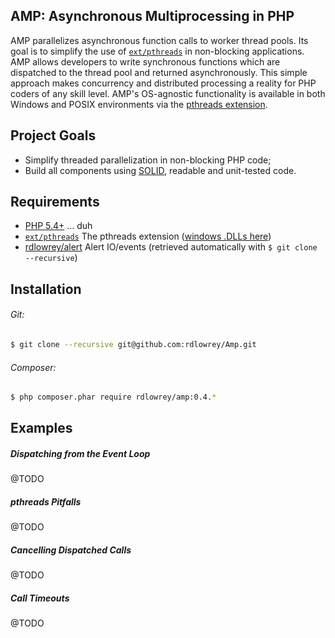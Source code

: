 ## AMP: Asynchronous Multiprocessing in PHP

AMP parallelizes asynchronous function calls to worker thread pools. Its goal is to simplify the 
use of [`ext/pthreads`][pthreads] in non-blocking applications. AMP allows developers to write
synchronous functions which are dispatched to the thread pool and returned asynchronously. This
simple approach makes concurrency and distributed processing a reality for PHP coders of any skill
level. AMP's OS-agnostic functionality is available in both Windows and POSIX environments via
the [pthreads extension][pthreads].

## Project Goals

* Simplify threaded parallelization in non-blocking PHP code;
* Build all components using [SOLID][solid], readable and unit-tested code.

## Requirements

* [PHP 5.4+][php-net] ... duh
* [`ext/pthreads`][pthreads] The pthreads extension ([windows .DLLs here][win-pthreads-dlls])
* [rdlowrey/alert][alert] Alert IO/events (retrieved automatically with `$ git clone --recursive`)

[php-net]: http://php.net "php.net"
[pthreads]: http://pecl.php.net/package/pthreads "pthreads"
[solid]: http://en.wikipedia.org/wiki/SOLID_(object-oriented_design) "S.O.L.I.D."
[alert]: https://github.com/rdlowrey/Alert "Alert IO/events"
[win-pthreads-dlls]: http://windows.php.net/downloads/pecl/releases/pthreads/ "pthreads Windows DLLs"

## Installation

###### Git:

```bash
$ git clone --recursive git@github.com:rdlowrey/Amp.git
```

###### Composer:

```bash
$ php composer.phar require rdlowrey/amp:0.4.*
```

## Examples

##### Dispatching from the Event Loop
@TODO

##### pthreads Pitfalls
@TODO

##### Cancelling Dispatched Calls
@TODO

##### Call Timeouts
@TODO